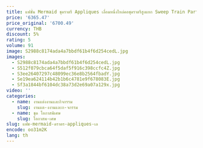```yaml
---
title: แฟชั่น Mermaid ชุดราตรี Appliques เลื่อมหนึ่งไหล่คอชุดราตรีสูงแยก Sweep Train Party Dresses ที่กําหนดเอง
price: '6365.47'
price_original: '6700.49'
currency: THB
discount: 5%
rating: 5
volume: 91
image: S2988c8174ada4a7bbdf61b4f6d254cedL.jpg
images:
  - S2988c8174ada4a7bbdf61b4f6d254cedL.jpg
  - S512f079cbca64f5daf5f916c398ccfc4Z.jpg
  - S3ee26407297c48099ec36e8b2564fbadY.jpg
  - Se19ea624114b42b1b6c4781e9f678083E.jpg
  - Sf3a1844bf6104dc38a73d2e69a07a129x.jpg
video: ''
categories:
  - name: งานแต่งงานและกิจกรรม
    slug: งานแต-งงานและก-จกรรม
  - name: ชุด โอกาสพิเศษ
    slug: โอกาสพ-เศษ
slug: แฟช-mermaid-ดราตร-appliques-เล
encode: oo31m2K
lang: th
---
```

  